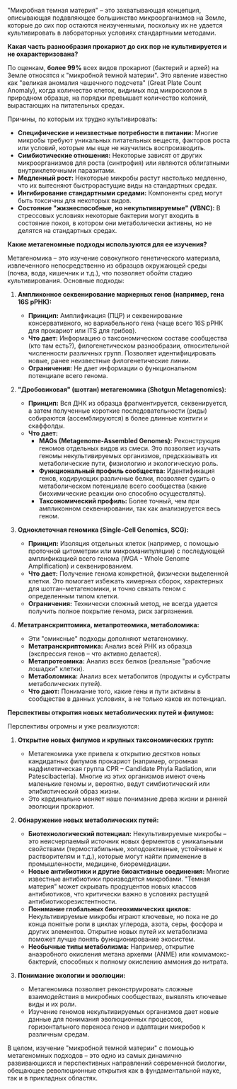 "Микробная темная материя" – это захватывающая концепция, описывающая подавляющее большинство микроорганизмов на Земле, которые до сих пор остаются неизученными, поскольку их не удается культивировать в лабораторных условиях стандартными методами.

**Какая часть разнообразия прокариот до сих пор не культивируется и не охарактеризована?**

По оценкам, **более 99%** всех видов прокариот (бактерий и архей) на Земле относятся к "микробной темной материи". Это явление известно как "великая аномалия чашечного подсчета" (Great Plate Count Anomaly), когда количество клеток, видимых под микроскопом в природном образце, на порядки превышает количество колоний, вырастающих на питательных средах.

Причины, по которым их трудно культивировать:
*   **Специфические и неизвестные потребности в питании:** Многие микробы требуют уникальных питательных веществ, факторов роста или условий, которые мы еще не научились воспроизводить.
*   **Симбиотические отношения:** Некоторые зависят от других микроорганизмов для роста (синтрофия) или являются облигатными внутриклеточными паразитами.
*   **Медленный рост:** Некоторые микробы растут настолько медленно, что их вытесняют быстрорастущие виды на стандартных средах.
*   **Ингибирование стандартными средами:** Компоненты сред могут быть токсичны для некоторых видов.
*   **Состояние "жизнеспособные, но некультивируемые" (VBNC):** В стрессовых условиях некоторые бактерии могут входить в состояние покоя, в котором они метаболически активны, но не делятся на стандартных средах.

**Какие метагеномные подходы используются для ее изучения?**

Метагеномика – это изучение совокупного генетического материала, извлеченного непосредственно из образцов окружающей среды (почва, вода, кишечник и т.д.), что позволяет обойти стадию культивирования. Основные подходы:

1.  **Ампликонное секвенирование маркерных генов (например, гена 16S рРНК):**
    *   **Принцип:** Амплификация (ПЦР) и секвенирование консервативного, но вариабельного гена (чаще всего 16S рРНК для прокариот или ITS для грибов).
    *   **Что дает:** Информацию о таксономическом составе сообщества (кто там есть?), филогенетическом разнообразии, относительной численности различных групп. Позволяет идентифицировать новые, ранее неизвестные филогенетические линии.
    *   **Ограничения:** Не дает информации о функциональном потенциале всего генома.

2.  **"Дробовиковая" (шотган) метагеномика (Shotgun Metagenomics):**
    *   **Принцип:** Вся ДНК из образца фрагментируется, секвенируется, а затем полученные короткие последовательности (риды) собираются (ассемблируются) в более длинные контиги и скаффолды.
    *   **Что дает:**
        *   **MAGs (Metagenome-Assembled Genomes):** Реконструкция геномов отдельных видов из смеси. Это позволяет изучать геномы некультивируемых организмов, предсказывать их метаболические пути, физиологию и экологическую роль.
        *   **Функциональный профиль сообщества:** Идентификация генов, кодирующих различные белки, позволяет судить о метаболическом потенциале всего сообщества (какие биохимические реакции оно способно осуществлять).
        *   **Таксономический профиль:** Более точный, чем при ампликонном секвенировании, так как анализируется весь геном.

3.  **Одноклеточная геномика (Single-Cell Genomics, SCG):**
    *   **Принцип:** Изоляция отдельных клеток (например, с помощью проточной цитометрии или микроманипуляции) с последующей амплификацией всего генома (WGA - Whole Genome Amplification) и секвенированием.
    *   **Что дает:** Получение генома конкретной, физически выделенной клетки. Это помогает избежать химерных сборок, характерных для шотган-метагеномики, и точно связать геном с определенным типом клетки.
    *   **Ограничения:** Технически сложный метод, не всегда удается получить полное покрытие генома, риск загрязнения.

4.  **Метатранскриптомика, метапротеомика, метаболомика:**
    *   Эти "омиксные" подходы дополняют метагеномику.
    *   **Метатранскриптомика:** Анализ всей РНК из образца (экспрессия генов – что активно делается).
    *   **Метапротеомика:** Анализ всех белков (реальные "рабочие лошадки" клетки).
    *   **Метаболомика:** Анализ всех метаболитов (продукты и субстраты метаболических путей).
    *   **Что дают:** Понимание того, какие гены и пути активны в сообществе в данных условиях, а не только каков их потенциал.

**Перспективы открытия новых метаболических путей и филумов:**

Перспективы огромны и уже реализуются:

1.  **Открытие новых филумов и крупных таксономических групп:**
    *   Метагеномика уже привела к открытию десятков новых кандидатных филумов прокариот (например, огромная надфилетическая группа CPR – Candidate Phyla Radiation, или Patescibacteria). Многие из этих организмов имеют очень маленькие геномы и, вероятно, ведут симбиотический или эпибиотический образ жизни.
    *   Это кардинально меняет наше понимание древа жизни и ранней эволюции прокариот.

2.  **Обнаружение новых метаболических путей:**
    *   **Биотехнологический потенциал:** Некультивируемые микробы – это неисчерпаемый источник новых ферментов с уникальными свойствами (термостабильные, холодоактивные, устойчивые к растворителям и т.д.), которые могут найти применение в промышленности, медицине, биоремедиации.
    *   **Новые антибиотики и другие биоактивные соединения:** Многие известные антибиотики производятся микробами. "Темная материя" может скрывать продуцентов новых классов антибиотиков, что критически важно в условиях растущей антибиотикорезистентности.
    *   **Понимание глобальных биогеохимических циклов:** Некультивируемые микробы играют ключевые, но пока не до конца понятые роли в циклах углерода, азота, серы, фосфора и других элементов. Открытие новых путей их метаболизма поможет лучше понять функционирование экосистем.
    *   **Необычные типы метаболизма:** Например, открытие анаэробного окисления метана археями (ANME) или коммамокс-бактерий, способных к полному окислению аммония до нитрата.

3.  **Понимание экологии и эволюции:**
    *   Метагеномика позволяет реконструировать сложные взаимодействия в микробных сообществах, выявлять ключевые виды и их роли.
    *   Изучение геномов некультивируемых организмов дает новые данные для понимания эволюционных процессов, горизонтального переноса генов и адаптации микробов к различным средам.

В целом, изучение "микробной темной материи" с помощью метагеномных подходов – это одно из самых динамично развивающихся и перспективных направлений современной биологии, обещающее революционные открытия как в фундаментальной науке, так и в прикладных областях.